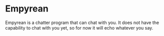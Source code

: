 # Empyrean

Empyrean is a chatter program that can chat with you. It does not have the capability to chat with you yet, so for now it will echo whatever you say.
